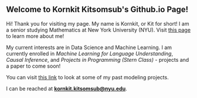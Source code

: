 ## Welcome to Kornkit Kitsomsub's Github.io Page!

Hi! Thank you for visiting my page. My name is Kornkit, or Kit for short! I am a senior studying Mathematics at New York University (NYU). Visit [this page](https://kkitsomsub.github.io/about) to learn more about me!

My current interests are in Data Science and Machine Learning. I am currently enrolled in *Machine Learning for Language Understanding*, *Causal Inference*, and *Projects in Programming (Stern Class)* - projects and a paper to come soon!

You can visit [this link](kkitsomsub.github.io/projects.md) to look at some of my past modeling projects.

I can be reached at **kornkit.kitsomsub@nyu.edu**.









